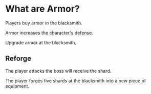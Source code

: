 # What are Armor?

Players buy armor in the blacksmith.

Armor increases the character's defense.

Upgrade armor at the blacksmith.

## Reforge

The player attacks the boss will receive the shard.

The player forges five shards at the blacksmith into a new piece of equipment.